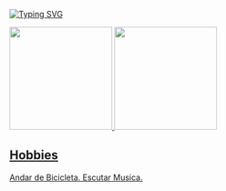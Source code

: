<a href="https://git.io/typing-svg"><img src="https://readme-typing-svg.demolab.com?font=Aubrey&weight=900&size=25&duration=2200&pause=850&random=false&width=435&lines=Ol%C3%A1+Sejam+Bem-Vindos+Ao+Meu+Perfil.;Me+Chamo+Pedro%2C+Sou+um+Estudante;Estou+atualmente+cursando+no+Senai;Sobre+Programa%C3%A7%C3%A3o+De+Jogos+Digitais" alt="Typing SVG" /></a>
<div>
  <a href="https://github.com/rafaballerini">
  <img height="180em" src="https://github-readme-stats.vercel.app/api?username=Tsurogane&show_icons=true&theme=dark&include_all_commits=true&count_private=true"/>
  <img height="180em" src="https://github-readme-stats.vercel.app/api/top-langs/?username=Tsurogane&layout=compact&langs_count=16&theme=dark"/>
</div>

<h2>Hobbies</h2>
Andar de Bicicleta.
Escutar Musica.
